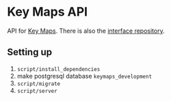 # Key Maps API

API for [Key Maps](http://keymaps.surge.sh).
There is also the [interface repository](https://github.com/icidasset/key-maps-interface).


## Setting up

1. `script/install_dependencies`
2. make postgresql database `keymaps_development`
3. `script/migrate`
4. `script/server`
